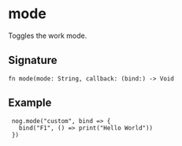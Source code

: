 # mode

Toggles the work mode.
## Signature

```nogscript
fn mode(mode: String, callback: (bind:) -> Void
```

## Example

```nogscript
 nog.mode("custom", bind => {
   bind("F1", () => print("Hello World"))
 })
```

